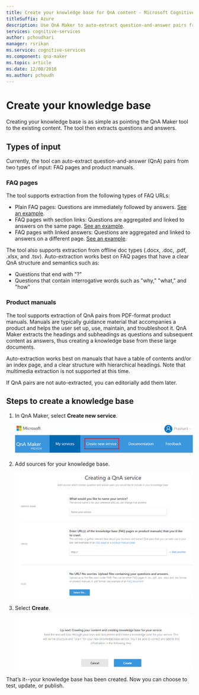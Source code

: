 ```yaml
---
title: Create your knowledge base for QnA content - Microsoft Cognitive Services | Microsoft Docs
titleSuffix: Azure
description: Use QnA Maker to auto-extract question-and-answer pairs from most FAQ URLs and documents.
services: cognitive-services
author: pchoudhari
manager: rsrikan
ms.service: cognitive-services
ms.component: qna-maker
ms.topic: article
ms.date: 12/08/2016
ms.author: pchoudh
---
```


# Create your knowledge base
Creating your knowledge base is as simple as pointing the QnA Maker tool to the existing content. The tool then extracts questions and answers.

## Types of input
Currently, the tool can auto-extract question-and-answer (QnA) pairs from two types of input: FAQ pages and product manuals.

### FAQ pages
The tool supports extraction from the following types of FAQ URLs:
- Plain FAQ pages: Questions are immediately followed by answers. [See an example](https://support.microsoft.com/help/17133/windows-8-bitlocker-recovery-keys-frequently-asked-questions).
- FAQ pages with section links: Questions are aggregated and linked to answers on the same page. [See an example](http://support.xbox.com/my-account/microsoft-account/manage-your-microsoft-account-faq#0a16820105c847acb050fc1ba7dd2ad3).
- FAQ pages with linked answers: Questions are aggregated and linked to answers on a different page. [See an example](https://www.copyright.gov/help/faq/index.html). 

The tool also supports extraction from offline doc types (.docx, .doc, .pdf, .xlsx, and .tsv). Auto-extraction works best on FAQ pages that have a clear QnA structure and semantics such as:

- Questions that end with "?"
- Questions that contain interrogative words such as "why," "what," and "how"

### Product manuals
The tool supports extraction of QnA pairs from PDF-format product manuals. Manuals are typically guidance material that accompanies a product and helps the user set up, use, maintain, and troubleshoot it. QnA Maker extracts the headings and subheadings as questions and subsequent content as answers, thus creating a knowledge base from these large documents. 

Auto-extraction works best on manuals that have a table of contents and/or an index page, and a clear structure with hierarchical headings. Note that multimedia extraction is not supported at this time.

If QnA pairs are not auto-extracted, you can editorially add them later. 

## Steps to create a knowledge base
1. In QnA Maker, select **Create new service**.

   ![Top navigation](../media/myKbService.png)

2. Add sources for your knowledge base.

   ![Page for adding sources](../media/createKbService.png)

3. Select **Create**.

   ![Create button](../media/createKbService2.png)

That’s it--your knowledge base has been created. Now you can choose to test, update, or publish.